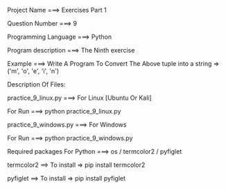 Project Name ===> Exercises Part 1

Question Number ===> 9

Programming Language ===> Python

Program description ===> The Ninth exercise

Example ===> Write A Program To Convert The Above tuple into a string => ('m', 'o', 'e', 'i', 'n')

Description Of Files:

practice_9_linux.py ===> For Linux [Ubuntu Or Kali]

For Run ===> python practice_9_linux.py

practice_9_windows.py ===> For Windows

For Run ===> python practice_9_windows.py

Required packages For Python ===> os / termcolor2 / pyfiglet

termcolor2 ==> To install => pip install termcolor2

pyfiglet ==> To install => pip install pyfiglet